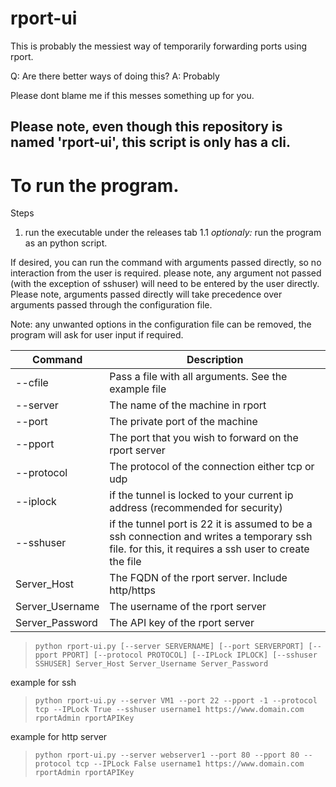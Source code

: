 # rport-ui
This is probably the messiest way of temporarily forwarding ports using rport.

Q: Are there better ways of doing this?
A: Probably

Please dont blame me if this messes something up for you.

## Please note, even though this repository is named 'rport-ui', this script is only has a cli.

# To run the program.
Steps
1. run the executable under the releases tab
1.1 *optionaly:* run the program as an python script.

If desired, you can run the command with arguments passed directly, so no interaction from the user is required. please note, any argument not passed (with the exception of sshuser) will need to be entered by the user directly. Please note, arguments passed directly will take precedence over arguments passed through the configuration file.

Note: any unwanted options in the configuration file can be removed, the program will ask for user input if required.

| Command          | Description                                           |
| ---------------- | ----------------------------------------------------- |
| --cfile          | Pass a file with all arguments. See the example file  |
| --server         | The name of the machine in rport                      |
| --port           | The private port of the machine                       |
| --pport          | The port that you wish to forward on the rport server |
| --protocol       | The protocol of the connection either tcp or udp      |
| --iplock         | if the tunnel is locked to your current ip address (recommended for security)    |
| --sshuser        | if the tunnel port is 22 it is assumed to be a ssh connection and writes a temporary ssh file. for this, it requires a ssh user to create the file|
| Server_Host      | The FQDN of the rport server. Include http/https      |
| Server_Username  | The username of the rport server                      |
| Server_Password  | The API key of the rport server                       |




>`python rport-ui.py [--server SERVERNAME] [--port SERVERPORT] [--pport PPORT] [--protocol PROTOCOL] [--IPLock IPLOCK] [--sshuser SSHUSER] Server_Host Server_Username Server_Password`

example for ssh
>`python rport-ui.py --server VM1 --port 22 --pport -1 --protocol tcp --IPLock True --sshuser username1 https://www.domain.com rportAdmin rportAPIKey`

example for http server
>`python rport-ui.py --server webserver1 --port 80 --pport 80 --protocol tcp --IPLock False username1 https://www.domain.com rportAdmin rportAPIKey`
